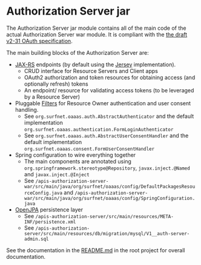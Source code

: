 Authorization Server jar
======
The Authorization Server jar module contains all of the main code of the actual Authorization Server war module. It is compliant with the [the draft v2-31 OAuth specification](http://tools.ietf.org/html/draft-ietf-oauth-v2-31).

The main building blocks of the Authorization Server are:

* [JAX-RS](http://en.wikipedia.org/wiki/Java_API_for_RESTful_Web_Services) endpoints (by default using the [Jersey](http://jersey.java.net/) implementation).
    * CRUD interface for Resource Servers and Client apps
    * OAuth2 authorization and token resources for obtaining access (and optionally refresh) tokens
    * An endpoint/ resource for validating access tokens (to be leveraged by a Resource Server)
* Pluggable [Filters](http://docs.oracle.com/javaee/1.3/api/javax/servlet/Filter.html) for Resource Owner authentication and user consent handling.
    * See `org.surfnet.oaaas.auth.AbstractAuthenticator` and the default implementation `org.surfnet.oaaas.authentication.FormLoginAuthenticator`
    * See `org.surfnet.oaaas.auth.AbstractUserConsentHandler` and the default implementation `org.surfnet.oaaas.consent.FormUserConsentHandler`
* Spring configuration to wire everything together
    * The main components are annotated using `org.springframework.stereotype@Repository`, `javax.inject.@Named` and `javax.inject.@Inject`
    * See `/apis-authorization-server-war/src/main/java/org/surfnet/oaaas/config/DefaultPackagesResourceConfig.java` and `/apis-authorization-server-war/src/main/java/org/surfnet/oaaas/config/SpringConfiguration.java`
* [OpenJPA](http://openjpa.apache.org/) persistence layer
    * See `/apis-authorization-server/src/main/resources/META-INF/persistence.xml`
    * See `/apis-authorization-server/src/main/resources/db/migration/mysql/V1__auth-server-admin.sql`

See the documentation in the [README.md](https://github.com/OpenConextApps/apis/blob/master/README.md) in the root project for overall documentation.

